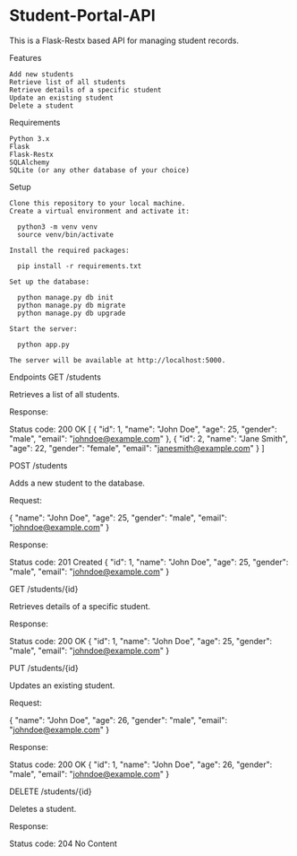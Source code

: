 # Student-Portal-API

This is a Flask-Restx based API for managing student records.

Features

    Add new students
    Retrieve list of all students
    Retrieve details of a specific student
    Update an existing student
    Delete a student

Requirements

    Python 3.x
    Flask
    Flask-Restx
    SQLAlchemy
    SQLite (or any other database of your choice)

Setup

    Clone this repository to your local machine.
    Create a virtual environment and activate it:

      python3 -m venv venv
      source venv/bin/activate

    Install the required packages:

      pip install -r requirements.txt

    Set up the database:

      python manage.py db init
      python manage.py db migrate
      python manage.py db upgrade

    Start the server:

      python app.py

    The server will be available at http://localhost:5000.

Endpoints
GET /students

Retrieves a list of all students.

Response:

Status code: 200 OK
[
    {
        "id": 1,
        "name": "John Doe",
        "age": 25,
        "gender": "male",
        "email": "johndoe@example.com"
    },
    {
        "id": 2,
        "name": "Jane Smith",
        "age": 22,
        "gender": "female",
        "email": "janesmith@example.com"
    }
]

POST /students

Adds a new student to the database.

Request:

{
    "name": "John Doe",
    "age": 25,
    "gender": "male",
    "email": "johndoe@example.com"
}

Response:

Status code: 201 Created
{
    "id": 1,
    "name": "John Doe",
    "age": 25,
    "gender": "male",
    "email": "johndoe@example.com"
}

GET /students/{id}

Retrieves details of a specific student.

Response:

Status code: 200 OK
{
    "id": 1,
    "name": "John Doe",
    "age": 25,
    "gender": "male",
    "email": "johndoe@example.com"
}

PUT /students/{id}

Updates an existing student.

Request:

{
    "name": "John Doe",
    "age": 26,
    "gender": "male",
    "email": "johndoe@example.com"
}

Response:

Status code: 200 OK
{
    "id": 1,
    "name": "John Doe",
    "age": 26,
    "gender": "male",
    "email": "johndoe@example.com"
}

DELETE /students/{id}

Deletes a student.

Response:

Status code: 204 No Content
